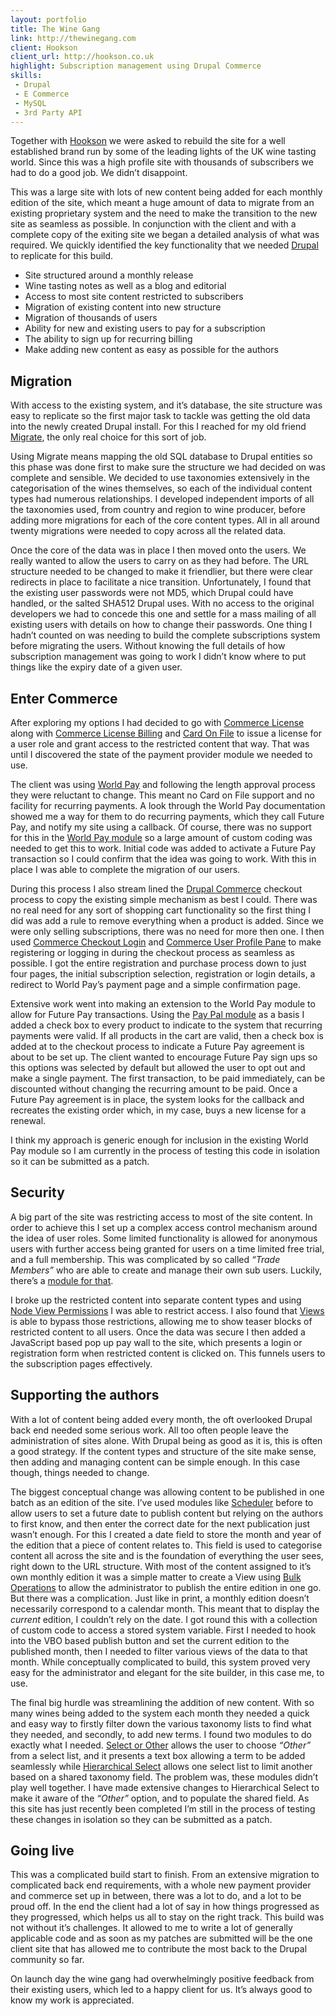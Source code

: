 ```yaml
---
layout: portfolio
title: The Wine Gang
link: http://thewinegang.com
client: Hookson
client_url: http://hookson.co.uk
highlight: Subscription management using Drupal Commerce
skills:
 - Drupal
 - E Commerce
 - MySQL
 - 3rd Party API
---
```

Together with [Hookson](http://hookson.co.uk) we were asked to rebuild the site for a well established brand run by some of the leading lights of the UK wine tasting world. Since this was a high profile site with thousands of subscribers we had to do a good job. We didn&rsquo;t disappoint.

This was a large site with lots of new content being added for each monthly edition of the site, which meant a huge amount of data to migrate from an existing proprietary system and the need to make the transition to the new site as seamless as possible. In conjunction with the client and with a complete copy of the exiting site we began a detailed analysis of what was required. We quickly identified the key functionality that we needed [Drupal](http://drupal.org) to replicate for this build.

 * Site structured around a monthly release
 * Wine tasting notes as well as a blog and editorial
 * Access to most site content restricted to subscribers
 * Migration of existing content into new structure
 * Migration of thousands of users
 * Ability for new and existing users to pay for a subscription
 * The ability to sign up for recurring billing
 * Make adding new content as easy as possible for the authors

## Migration

With access to the existing system, and it&rsquo;s database, the site structure was easy to replicate so the first major task to tackle was getting the old data into the newly created Drupal install. For this I reached for my old friend [Migrate](https://www.drupal.org/project/migrate), the only real choice for this sort of job.

Using Migrate means mapping the old SQL database to Drupal entities so this phase was done first to make sure the structure we had decided on was complete and sensible. We decided to use taxonomies extensively in the categorisation of the wines themselves, so each of the individual content types had numerous relationships. I developed independent imports of all the taxonomies used, from country and region to wine producer, before adding more migrations for each of the core content types. All in all around twenty migrations were needed to copy across all the related data.

Once the core of the data was in place I then moved onto the users. We really wanted to allow the users to carry on as they had before. The URL structure needed to be changed to make it friendlier, but there were clear redirects in place to facilitate a nice transition. Unfortunately, I found that the existing user passwords were not MD5, which Drupal could have handled, or the salted SHA512 Drupal uses. With no access to the original developers we had to concede this one and settle for a mass mailing of all existing users with details on how to change their passwords. One thing I hadn&rsquo;t counted on was needing to build the complete subscriptions system before migrating the users. Without knowing the full details of how subscription management was going to work I didn&rsquo;t know where to put things like the expiry date of a given user.

## Enter Commerce

After exploring my options I had decided to go with [Commerce License](https://www.drupal.org/project/commerce_license) along with [Commerce License Billing](https://www.drupal.org/project/commerce_license_billing) and [Card On File](https://www.drupal.org/project/commerce_cardonfile) to issue a license for a user role and grant access to the restricted content that way. That was until I discovered the state of the payment provider module we needed to use.

The client was using [World Pay](http://www.worldpay.com) and following the length approval process they were reluctant to change. This meant no Card on File support and no facility for recurring payments. A look through the World Pay documentation showed me a way for them to do recurring payments, which they call Future Pay, and notify my site using a callback. Of course, there was no support for this in the [World Pay module](https://www.drupal.org/project/commerce_worldpay) so a large amount of custom coding was needed to get this to work. Initial code was added to activate a Future Pay transaction so I could confirm that the idea was going to work. With this in place I was able to complete the migration of our users.

During this process I also stream lined the [Drupal Commerce](https://www.drupal.org/project/commerce) checkout process to copy the existing simple mechanism as best I could. There was no real need for any sort of shopping cart functionality so the first thing I did was add a rule to remove everything when a product is added. Since we were only selling subscriptions, there was no need for more then one. I then used [Commerce Checkout Login](https://www.drupal.org/project/commerce_checkout_login) and [Commerce User Profile Pane](https://www.drupal.org/project/commerce_user_profile_pane) to make registering or logging in during the checkout process as seamless as possible. I got the entire registration and purchase process down to just four pages, the initial subscription selection, registration or login details, a redirect to World Pay&rsquo;s payment page and a simple confirmation page.

Extensive work went into making an extension to the World Pay module to allow for Future Pay transactions. Using the [Pay Pal module](https://www.drupal.org/project/commerce_paypal) as a basis I added a check box to every product to indicate to the system that recurring payments were valid. If all products in the cart are valid, then a check box is added at to the checkout process to indicate a Future Pay agreement is about to be set up. The client wanted to encourage Future Pay sign ups so this options was selected by default but allowed the user to opt out and make a single payment. The first transaction, to be paid immediately, can be discounted without changing the recurring amount to be paid. Once a Future Pay agreement is in place, the system looks for the callback and recreates the existing order which, in my case, buys a new license for a renewal.

I think my approach is generic enough for inclusion in the existing World Pay module so I am currently in the process of testing this code in isolation so it can be submitted as a patch.

## Security

A big part of the site was restricting access to most of the site content. In order to achieve this I set up a complex access control mechanism around the idea of user roles. Some limited functionality is allowed for anonymous users with further access being granted for users on a time limited free trial, and a full membership. This was complicated by so called *&ldquo;Trade Members&rdquo;* who are able to create and manage their own sub users. Luckily, there&rsquo;s a [module for that](https://www.drupal.org/project/subuser).

I broke up the restricted content into separate content types and using [Node View Permissions](https://www.drupal.org/project/node_view_permissions) I was able to restrict access. I also found that [Views](https://www.drupal.org/project/views) is able to bypass those restrictions, allowing me to show teaser blocks of restricted content to all users. Once the data was secure I then added a JavaScript based pop up pay wall to the site, which presents a login or registration form when restricted content is clicked on. This funnels users to the subscription pages effectively.

## Supporting the authors

With a lot of content being added every month, the oft overlooked Drupal back end needed some serious work. All too often people leave the administration of sites alone. With Drupal being as good as it is, this is often a good strategy. If the content types and structure of the site make sense, then adding and managing content can be simple enough. In this case though, things needed to change.

The biggest conceptual change was allowing content to be published in one batch as an edition of the site. I&rsquo;ve used modules like [Scheduler](https://www.drupal.org/project/scheduler) before to allow users to set a future date to publish content but relying on the authors to first know, and then enter the correct date for the next publication just wasn&rsquo;t enough. For this I created a date field to store the month and year of the edition that a piece of content relates to. This field is used to categorise content all across the site and is the foundation of everything the user sees, right down to the URL structure. With most of the content assigned to it&rsquo;s own monthly edition it was a simple matter to create a View using [Bulk Operations](https://www.drupal.org/project/views_bulk_operations) to allow the administrator to publish the entire edition in one go. But there was a complication. Just like in print, a monthly edition doesn&rsquo;t necessarily correspond to a calendar month. This meant that to display the _current_ edition, I couldn&rsquo;t rely on the date. I got round this with a collection of custom code to access a stored system variable. First I needed to hook into the VBO based publish button and set the current edition to the published month, then I needed to filter various views of the data to that month. While conceptually complicated to build, this system proved very easy for the administrator and elegant for the site builder, in this case me, to use.

The final big hurdle was streamlining the addition of new content. With so many wines being added to the system each month they needed a quick and easy way to firstly filter down the various taxonomy lists to find what they needed, and secondly, to add new terms. I found two modules to do exactly what I needed. [Select or Other](https://www.drupal.org/project/select_or_other) allows the user to choose _&ldquo;Other&rdquo;_ from a select list, and it presents a text box allowing a term to be added seamlessly while [Hierarchical Select](https://www.drupal.org/project/hierarchical_select) allows one select list to limit another based on a shared taxonomy field. The problem was, these modules didn&rsquo;t play well together. I have made extensive changes to Hierarchical Select to make it aware of the _&ldquo;Other&rdquo;_ option, and to populate the shared field. As this site has just recently been completed I&rsquo;m still in the process of testing these changes in isolation so they can be submitted as a patch.

## Going live

This was a complicated build start to finish. From an extensive migration to complicated back end requirements, with a whole new payment provider and commerce set up in between, there was a lot to do, and a lot to be proud off. In the end the client had a lot of say in how things progressed as they progressed, which helps us all to stay on the right track. This build was not without it&rsquo;s challenges. It allowed to me to write a lot of generally applicable code and as soon as my patches are submitted will be the one client site that has allowed me to contribute the most back to the Drupal community so far.

On launch day the wine gang had overwhelmingly positive feedback from their existing users, which led to a happy client for us. It&rsquo;s always good to know my work is appreciated.
